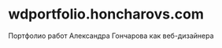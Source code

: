 wdportfolio.honcharovs.com
==========================

Портфолио работ Александра Гончарова как веб-дизайнера
